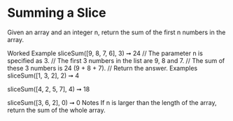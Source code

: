 # Summing a Slice

Given an array and an integer n, return the sum of the first n numbers in the array.

Worked Example
sliceSum([9, 8, 7, 6], 3) ➞ 24
// The parameter n is specified as 3.
// The first 3 numbers in the list are 9, 8 and 7.
// The sum of these 3 numbers is 24 (9 + 8 + 7).
// Return the answer.
Examples
sliceSum([1, 3, 2], 2) ➞ 4

sliceSum([4, 2, 5, 7], 4) ➞ 18

sliceSum([3, 6, 2], 0) ➞ 0
Notes
If n is larger than the length of the array, return the sum of the whole array.
